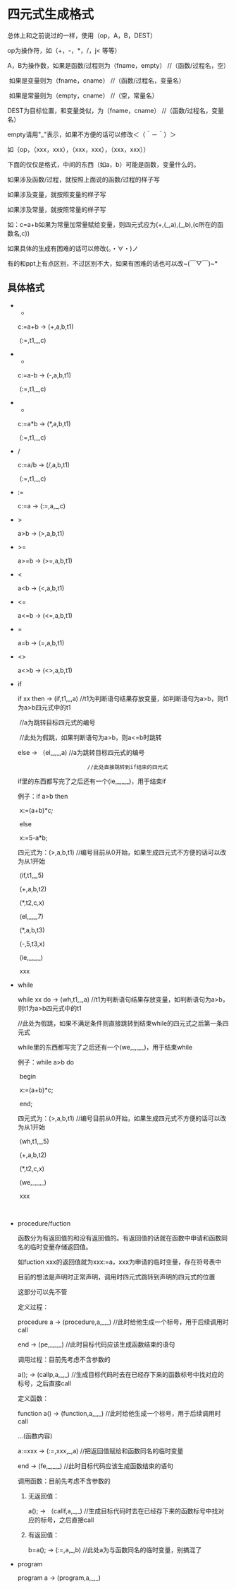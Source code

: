 # 四元式生成格式

总体上和之前说过的一样，使用（op，A，B，DEST）

op为操作符，如（+，-，*，/，j< 等等）

A，B为操作数，如果是函数/过程则为（fname，empty）	//（函数/过程名，空）

​							如果是变量则为（fname，cname）			//（函数/过程名，变量名）

​							如果是常量则为（empty，cname）			//（空，常量名）

DEST为目标位置，和变量类似，为（fname，cname）			//（函数/过程名，变量名）

empty请用"_"表示，如果不方便的话可以修改＜（＾－＾）＞

如（op，（xxx，xxx），（xxx，xxx），（xxx，xxx））



下面的仅仅是格式，中间的东西（如a，b）可能是函数，变量什么的。

如果涉及函数/过程，就按照上面说的函数/过程的样子写

如果涉及变量，就按照变量的样子写

如果涉及常量，就按照常量的样子写

如：c=a+b如果为常量加常量赋给变量，则四元式应为(+,(\_,a),(\_,b),(c所在的函数名,c))



如果具体的生成有困难的话可以修改(。・∀・)ノ

有的和ppt上有点区别，不过区别不大，如果有困难的话也可以改~(￣▽￣)~*



## 具体格式

- +

  c:=a+b	->	(+,a,b,t1)

  ​					  (:=,t1,_,c)

  

- -

  c:=a-b	->	(-,a,b,t1)

  ​				     (:=,t1,_,c)

  

- *

  c:=a\*b	->	(*,a,b,t1)

  ​				      (:=,t1,_,c)

  

- /

  c:=a/b	->	(/,a,b,t1)

  ​				      (:=,t1,_,c)

  

- :=

  c:=a	->	   (:=,a,_,c)

  

- \>

  a>b	->		(>,a,b,t1)

  

- \>=

  a>=b  ->		(>=,a,b,t1)

  

- \<

  a<b	->		(<,a,b,t1)

  

- \<=

  a<=b  ->	    (<=,a,b,t1)

  

- =

  a=b	->		(=,a,b,t1)

  

- <>

  a<>b  ->		(<>,a,b,t1)

  

- if

  if xx then	->		(if,t1,_,a)	//t1为判断语句结果存放变量，如判断语句为a>b，则t1为a>b四元式中的t1

  ​                             //a为跳转目标四元式的编号

  ​	                            //此处为假跳，如果判断语句为a>b，则a<=b时跳转

  

  else	->		（el,\_,\_,a)  //a为跳转目标四元式的编号

                            //此处直接跳转到if结束的四元式

  

  if里的东西都写完了之后还有一个(ie,\_,\_,\_)，用于结束if

  

  例子：if a>b then

  ​				x:=(a+b)\**c;*

  ​			else 

  ​				x:=5-a\*b;

  四元式为：(>,a,b,t1)    //编号目前从0开始，如果生成四元式不方便的话可以改为从1开始

  ​					(if,t1,_,5)

  ​					(+,a,b,t2)

  ​					(*,t2,c,x)

  ​					(el,\_,\_,7)

  ​					(*,a,b,t3)

  ​					(-,5,t3,x)

  ​					(ie,\_,\_,\_)

  ​					xxx

  

- while

  while xx do	->		(wh,t1,_,a)	//t1为判断语句结果存放变量，如判断语句为a>b，则t1为a>b四元式中的t1

  ​                             //此处为假跳，如果不满足条件则直接跳转到结束while的四元式之后第一条四元式

  

  while里的东西都写完了之后还有一个(we,\_,\_,\_)，用于结束while

  

  例子：while a>b do

  ​				begin

  ​				x:=(a+b)\*c;

  ​				end;

  四元式为：(>,a,b,t1)		//编号目前从0开始，如果生成四元式不方便的话可以改为从1开始

  ​					(wh,t1,\_,5)

  ​					(+,a,b,t2)

  ​					(*,t2,c,x)

  ​					(we,\_,\_,\_)

  ​					xxx

  ​				

- procedure/fuction

  函数分为有返回值的和没有返回值的。有返回值的话就在函数中申请和函数同名的临时变量存储返回值。

  如fuction xxx的返回值就为xxx:=a，xxx为申请的临时变量，存在符号表中

  目前的想法是声明时正常声明，调用时四元式跳转到声明的四元式的位置

  这部分可以先不管

  

  定义过程：

  procedure a	->	(procedure,a,\_,\_)	//此时给他生成一个标号，用于后续调用时call

  end	->	(pe,\_,\_,\_)	   	//此时目标代码应该生成函数结束的语句

  

  调用过程：目前先考虑不含参数的

  a();	->	(callp,a,\_,\_)		//生成目标代码时去在已经存下来的函数标号中找对应的标号，之后直接call

  

  定义函数：

  function a()	->	(function,a,\_,\_)	//此时给他生成一个标号，用于后续调用时call

  ...(函数内容)

  a:=xxx	->	(:=,xxx,\_,a)		//把返回值赋给和函数同名的临时变量

  end	->	(fe,\_,\_,\_)	     	//此时目标代码应该生成函数结束的语句

  

  调用函数：目前先考虑不含参数的

  1. 无返回值：

     a();	->	（callf,a,\_,\_)		//生成目标代码时去在已经存下来的函数标号中找对应的标号，之后直接call

  2. 有返回值：

     b=a();	->	(:=,a,\_,b)	    //此处a为与函数同名的临时变量，别搞混了

     

  

- program

  program a	->	(program,a,\_,\_)
